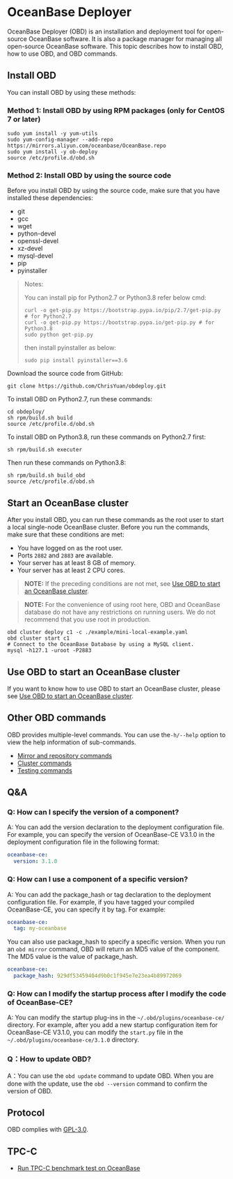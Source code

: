 # OceanBase Deployer

OceanBase Deployer (OBD) is an installation and deployment tool for open-source OceanBase software. It is also a package manager for managing all open-source OceanBase software. This topic describes how to install OBD, how to use OBD, and OBD commands.

## Install OBD

You can install OBD by using these methods:

### Method 1: Install OBD by using RPM packages (only for CentOS 7 or later)

```shell
sudo yum install -y yum-utils
sudo yum-config-manager --add-repo https://mirrors.aliyun.com/oceanbase/OceanBase.repo
sudo yum install -y ob-deploy
source /etc/profile.d/obd.sh
```

### Method 2: Install OBD by using the source code

Before you install OBD by using the source code, make sure that you have installed these dependencies:

- git
- gcc
- wget
- python-devel
- openssl-devel
- xz-devel
- mysql-devel
- pip
- pyinstaller

> Notes:
> 
> You can install pip for Python2.7 or Python3.8 refer below cmd:
>   ```shell
>   curl -o get-pip.py https://bootstrap.pypa.io/pip/2.7/get-pip.py # for Python2.7 
>   curl -o get-pip.py https://bootstrap.pypa.io/get-pip.py # for Python3.8 
>   sudo python get-pip.py
>   ```
> 
> then install pyinstaller as below:
>   ```shell
>   sudo pip install pyinstaller==3.6
>   ```

Download the source code from GitHub:

```shell
git clone https://github.com/ChrisYuan/obdeploy.git
```

To install OBD on Python2.7, run these commands:

```shell
cd obdeploy/
sh rpm/build.sh build
source /etc/profile.d/obd.sh
```

To install OBD on Python3.8, run these commands on Python2.7 first:

```shell
sh rpm/build.sh executer
```

Then run these commands on Python3.8:

```shell
sh rpm/build.sh build_obd
source /etc/profile.d/obd.sh
```

## Start an OceanBase cluster

After you install OBD, you can run these commands as the root user to start a local single-node OceanBase cluster.
Before you run the commands, make sure that these conditions are met:

- You have logged on as the root user.
- Ports `2882` and `2883` are available.
- Your server has at least 8 GB of memory.
- Your server has at least 2 CPU cores.

> **NOTE:** If the preceding conditions are not met, see [Use OBD to start an OceanBase cluster](./docs/docs-en/install-and-use/start-OceanBase-cluster-with-obd.md).

> **NOTE:** For the convenience of using root here, OBD and OceanBase database do not have any restrictions on running users. We do not recommend that you use root in production.

```shell
obd cluster deploy c1 -c ./example/mini-local-example.yaml
obd cluster start c1
# Connect to the OceanBase Database by using a MySQL client.
mysql -h127.1 -uroot -P2883
```

## Use OBD to start an OceanBase cluster

If you want to know how to use OBD to start an OceanBase cluster, please see [Use OBD to start an OceanBase cluster](./docs/docs-en/install-and-use/start-OceanBase-cluster-with-obd.md).

## Other OBD commands

OBD provides multiple-level commands. You can use the`-h/--help` option to view the help information of sub-commands.

- [Mirror and repository commands](./docs/docs-en/obd-commands/mirror-and-repository-commands.md)
- [Cluster commands](./docs/docs-en/obd-commands/cluster-commands.md)
- [Testing commands](./docs/docs-en/obd-commands/testing-commands.md)

## Q&A

### Q: How can I specify the version of a component?

A: You can add the version declaration to the deployment configuration file. For example, you can specify the version of OceanBase-CE V3.1.0 in the deployment configuration file in the following format:

```yaml
oceanbase-ce:
  version: 3.1.0
```

### Q: How can I use a component of a specific version?

A: You can add the package_hash or tag declaration to the deployment configuration file.
For example, if you have tagged your compiled OceanBase-CE, you can specify it by tag. For example:

```yaml
oceanbase-ce:
  tag: my-oceanbase
```

You can also use package_hash to specify a specific version. When you run an `obd mirror` command, OBD will return an MD5 value of the component. The MD5 value is the value of package_hash.

```yaml
oceanbase-ce:
  package_hash: 929df53459404d9b0c1f945e7e23ea4b89972069
```

### Q: How can I modify the startup process after I modify the code of OceanBase-CE?

A: You can modify the startup plug-ins in the `~/.obd/plugins/oceanbase-ce/` directory. For example, after you add a new startup configuration item for OceanBase-CE V3.1.0, you can modify the `start.py` file in the `~/.obd/plugins/oceanbase-ce/3.1.0` directory.

### Q：How to update OBD?

A：You can use the `obd update` command to update OBD. When you are done with the update, use the `obd --version` command to confirm the version of OBD.

## Protocol

OBD complies with [GPL-3.0](/LICENSE).

## TPC-C
- [Run TPC-C benchmark test on OceanBase](https://github.com/oceanbase/oceanbase-doc/blob/V3.1.4/en-US/1.Get-Started/5.Experience-OceanBase-Advanced-Features/1.Experience-Scalable-OLTP/1.Run-the-TPC-C-benchmark-test-in-OceanBase-Database.md)
